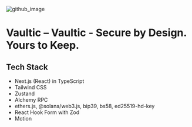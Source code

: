 
![github_image](https://github.com/user-attachments/assets/9d09cc4d-2b3e-4f25-842c-cbabb4a5cea9)


# Vaultic – Vaultic - Secure by Design. Yours to Keep.

## Tech Stack

- Next.js (React) in TypeScript
- Tailwind CSS
- Zustand
- Alchemy RPC
- ethers.js, @solana/web3.js, bip39, bs58, ed25519-hd-key
- React Hook Form with Zod
- Motion
